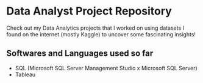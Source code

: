 # Data Analyst Project Repository

Check out my Data Analytics projects that I worked on using datasets I found on the internet (mostly Kaggle) to uncover some fascinating insights!

## Softwares and Languages used so far

- SQL (Microsoft SQL Server Management Studio x Microsoft SQL Server)
- Tableau
